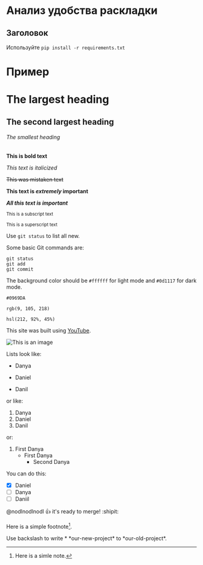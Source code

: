 # Анализ удобства раскладки
## Заголовок
Используйте `pip install -r requirements.txt`
















# Пример

# The largest heading

## The second largest heading

###### The smallest heading

**This is bold text**	

*This text is italicized*	

~~This was mistaken text~~

**This text is _extremely_ important**	

***All this text is important***	

<sub>This is a subscript text</sub>	

<sup>This is a superscript text</sup>	

Use `git status` to list all new.

Some basic Git commands are:
```
git status
git add
git commit
```

The background color should be `#ffffff` for light mode and `#0d1117` for dark mode.

`#0969DA`	

`rgb(9, 105, 218)`	

`hsl(212, 92%, 45%)`	

This site was built using [YouTube](https://www.youtube.com/).

![This is an image](https://i.ibb.co/9gmGPRs/giphy.gif)

Lists look like:
- Danya
* Daniel
+ Danil

or like:
1. Danya
2. Daniel
3. Danil

or:
1. First Danya
   - First Danya
     - Second Danya
     
You can do this:
- [x] Daniel
- [ ] Danya
- [ ] Daniil

@nodlnodlnodl :+1: it's ready to merge! :shipit:

Here is a simple footnote[^1].

[^1]: Here is a simle note.

Use backslash to write \* \*our-new-project\* to \*our-old-project\*.

<!-- This content will not appear in the rendered Markdown -->